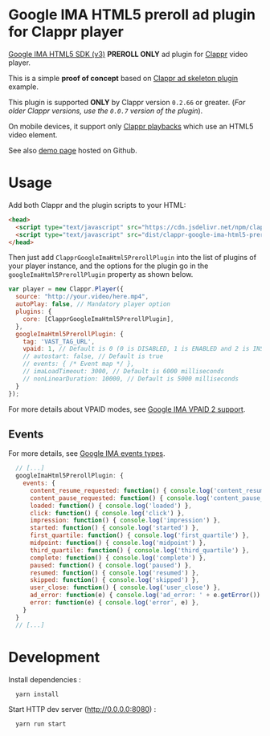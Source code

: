 # Google IMA HTML5 preroll ad plugin for Clappr player

[Google IMA HTML5 SDK (v3)](https://developers.google.com/interactive-media-ads/docs/sdks/html5/quickstart) __PREROLL ONLY__ ad plugin for [Clappr](https://github.com/clappr/clappr) video player.

This is a simple __proof of concept__ based on [Clappr ad skeleton plugin](https://github.com/kslimani/clappr-html5-preroll-skeleton-plugin) example.

This plugin is supported __ONLY__ by Clappr version `0.2.66` or greater. (_For older Clappr versions, use the `0.0.7` version of the plugin_).

On mobile devices, it support only [Clappr playbacks](https://github.com/clappr/clappr/tree/master/src/playbacks) which use an HTML5 video element.

See also [demo page](https://kslimani.github.io/clappr-google-ima-html5-preroll/) hosted on Github.

# Usage

Add both Clappr and the plugin scripts to your HTML:

```html
<head>
  <script type="text/javascript" src="https://cdn.jsdelivr.net/npm/clappr@latest/dist/clappr.min.js"></script>
  <script type="text/javascript" src="dist/clappr-google-ima-html5-preroll-plugin.js"></script> // yes, that's a long name ;-)
</head>
```

Then just add `ClapprGoogleImaHtml5PrerollPlugin` into the list of plugins of your player instance, and the options for the plugin go in the `googleImaHtml5PrerollPlugin` property as shown below.

```javascript
var player = new Clappr.Player({
  source: "http://your.video/here.mp4",
  autoPlay: false, // Mandatory player option
  plugins: {
    core: [ClapprGoogleImaHtml5PrerollPlugin],
  },
  googleImaHtml5PrerollPlugin: {
    tag: 'VAST_TAG_URL',
    vpaid: 1, // Default is 0 (0 is DISABLED, 1 is ENABLED and 2 is INSECURE)
    // autostart: false, // Default is true
    // events: { /* Event map */ },
    // imaLoadTimeout: 3000, // Default is 6000 milliseconds
    // nonLinearDuration: 10000, // Default is 5000 milliseconds
  }
});
```

For more details about VPAID modes, see [Google IMA VPAID 2 support](https://developers.google.com/interactive-media-ads/docs/sdks/html5/vpaid2js#enabling).

## Events

For more details, see [Google IMA events types](https://developers.google.com/interactive-media-ads/docs/sdks/html5/v3/apis#values_3).

```javascript
  // [...]
  googleImaHtml5PrerollPlugin: {
    events: {
      content_resume_requested: function() { console.log('content_resume_requested') },
      content_pause_requested: function() { console.log('content_pause_requested') },
      loaded: function() { console.log('loaded') },
      click: function() { console.log('click') },
      impression: function() { console.log('impression') },
      started: function() { console.log('started') },
      first_quartile: function() { console.log('first_quartile') },
      midpoint: function() { console.log('midpoint') },
      third_quartile: function() { console.log('third_quartile') },
      complete: function() { console.log('complete') },
      paused: function() { console.log('paused') },
      resumed: function() { console.log('resumed') },
      skipped: function() { console.log('skipped') },
      user_close: function() { console.log('user_close') },
      ad_error: function(e) { console.log('ad_error: ' + e.getError()) }, // AdErrorEvent
      error: function(e) { console.log('error', e) },
    }
  }
  // [...]
```

# Development

Install dependencies :

```shell
  yarn install
```

Start HTTP dev server (http://0.0.0.0:8080) :

```shell
  yarn run start
```
